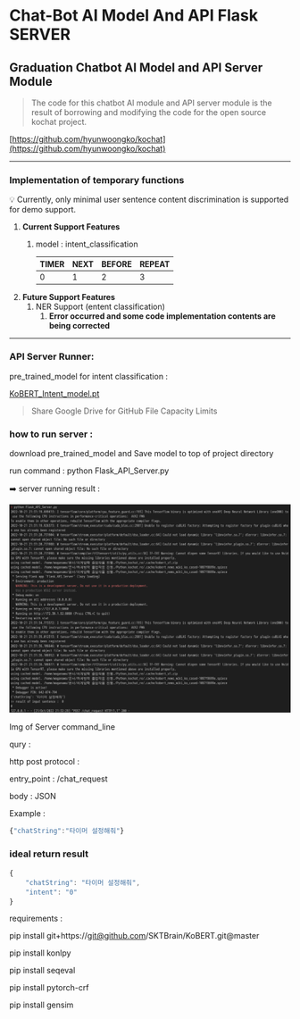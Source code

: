 # Chat-Bot AI Model And API Flask SERVER

## Graduation Chatbot AI Model and API Server Module

> The code for this chatbot AI module and API server module is the result of borrowing and modifying the code for the open source kochat project.
> 

[https://github.com/hyunwoongko/kochat](https://github.com/hyunwoongko/kochat)

---

### **Implementation of temporary functions**

<aside>
💡 Currently, only minimal user sentence content discrimination is supported for demo support.

1. **Current Support Features**
    1. model : intent_classification
        
        
        | TIMER | NEXT | BEFORE | REPEAT |
        | --- | --- | --- | --- |
        | 0 | 1 | 2 | 3 |
2. **Future Support Features**
    1. NER Support (entent classification)
        1. **Error occurred and some code implementation contents are being corrected**
</aside>

---

### API Server Runner:

pre_trained_model for intent classification :

[KoBERT_Intent_model.pt](https://drive.google.com/file/d/10LuaJNhYzg50p2n_GwTvPLmq8wQTxSIV/view?usp=sharing)

> Share Google Drive for GitHub File Capacity Limits
> 

### how to run server :

download pre_trained_model and Save model to top of project directory

run command : python Flask_API_Server.py

<aside>
➡️ server running result :

![Untitled](Read_me_img/Untitled.png)

Img of Server command_line 

qury : 

http post protocol : 

entry_point : /chat_request

body : JSON 

Example :

```jsx
{"chatString":"타이머 설정해줘"}
```

### **ideal return result**

```jsx
{
    "chatString": "타이머 설정해줘",
    "intent": "0"
}
```

</aside>

requirements :

pip install git+https://git@github.com/SKTBrain/KoBERT.git@master

pip install konlpy

pip install seqeval

pip install pytorch-crf

pip install gensim
